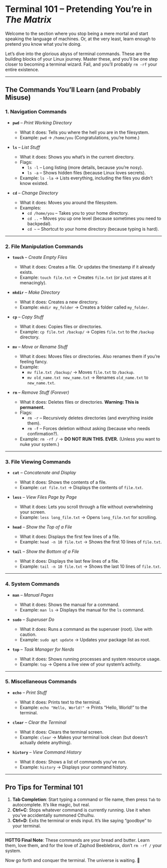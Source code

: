 # **Terminal 101 – Pretending You’re in *The Matrix***  

Welcome to the section where you stop being a mere mortal and start speaking the language of machines. Or, at the very least, learn enough to pretend you know what you’re doing.  

Let’s dive into the glorious abyss of terminal commands. These are the building blocks of your Linux journey. Master these, and you’ll be one step closer to becoming a terminal wizard. Fail, and you’ll probably `rm -rf` your entire existence.  

---

## **The Commands You’ll Learn (and Probably Misuse)**  

### **1. Navigation Commands**  
- **`pwd`** – *Print Working Directory*  
  - What it does: Tells you where the hell you are in the filesystem.  
  - Example: `pwd` → `/home/you` (Congratulations, you’re home.)  

- **`ls`** – *List Stuff*  
  - What it does: Shows you what’s in the current directory.  
  - Flags:  
    - `ls -l` – Long listing (more details, because you’re nosy).  
    - `ls -a` – Shows hidden files (because Linux loves secrets).  
  - Example: `ls -la` → Lists everything, including the files you didn’t know existed.  

- **`cd`** – *Change Directory*  
  - What it does: Moves you around the filesystem.  
  - Examples:  
    - `cd /home/you` – Takes you to your home directory.  
    - `cd ..` – Moves you up one level (because sometimes you need to backpedal).  
    - `cd ~` – Shortcut to your home directory (because typing is hard).  

---

### **2. File Manipulation Commands**  
- **`touch`** – *Create Empty Files*  
  - What it does: Creates a file. Or updates the timestamp if it already exists.  
  - Example: `touch file.txt` → Creates `file.txt` (or just stares at it menacingly).  

- **`mkdir`** – *Make Directory*  
  - What it does: Creates a new directory.  
  - Example: `mkdir my_folder` → Creates a folder called `my_folder`.  

- **`cp`** – *Copy Stuff*  
  - What it does: Copies files or directories.  
  - Example: `cp file.txt /backup/` → Copies `file.txt` to the `/backup` directory.  

- **`mv`** – *Move or Rename Stuff*  
  - What it does: Moves files or directories. Also renames them if you’re feeling fancy.  
  - Example:  
    - `mv file.txt /backup/` → Moves `file.txt` to `/backup`.  
    - `mv old_name.txt new_name.txt` → Renames `old_name.txt` to `new_name.txt`.  

- **`rm`** – *Remove Stuff (Forever)*  
  - What it does: Deletes files or directories. **Warning: This is permanent.**  
  - Flags:  
    - `rm -r` – Recursively deletes directories (and everything inside them).  
    - `rm -f` – Forces deletion without asking (because who needs confirmation?).  
  - Example: `rm -rf /` → **DO NOT RUN THIS. EVER.** (Unless you want to nuke your system.)  

---

### **3. File Viewing Commands**  
- **`cat`** – *Concatenate and Display*  
  - What it does: Shows the contents of a file.  
  - Example: `cat file.txt` → Displays the contents of `file.txt`.  

- **`less`** – *View Files Page by Page*  
  - What it does: Lets you scroll through a file without overwhelming your screen.  
  - Example: `less long_file.txt` → Opens `long_file.txt` for scrolling.  

- **`head`** – *Show the Top of a File*  
  - What it does: Displays the first few lines of a file.  
  - Example: `head -n 10 file.txt` → Shows the first 10 lines of `file.txt`.  

- **`tail`** – *Show the Bottom of a File*  
  - What it does: Displays the last few lines of a file.  
  - Example: `tail -n 10 file.txt` → Shows the last 10 lines of `file.txt`.  

---

### **4. System Commands**  
- **`man`** – *Manual Pages*  
  - What it does: Shows the manual for a command.  
  - Example: `man ls` → Displays the manual for the `ls` command.  

- **`sudo`** – *Superuser Do*  
  - What it does: Runs a command as the superuser (root). Use with caution.  
  - Example: `sudo apt update` → Updates your package list as root.  

- **`top`** – *Task Manager for Nerds*  
  - What it does: Shows running processes and system resource usage.  
  - Example: `top` → Opens a live view of your system’s activity.  

---

### **5. Miscellaneous Commands**  
- **`echo`** – *Print Stuff*  
  - What it does: Prints text to the terminal.  
  - Example: `echo "Hello, World!"` → Prints “Hello, World!” to the terminal.  

- **`clear`** – *Clear the Terminal*  
  - What it does: Clears the terminal screen.  
  - Example: `clear` → Makes your terminal look clean (but doesn’t actually delete anything).  

- **`history`** – *View Command History*  
  - What it does: Shows a list of commands you’ve run.  
  - Example: `history` → Displays your command history.  

---

## **Pro Tips for Terminal 101**  
1. **Tab Completion**: Start typing a command or file name, then press `Tab` to autocomplete. It’s like magic, but real.  
2. **Ctrl+C**: Stops whatever command is currently running. Use it when you’ve accidentally summoned Cthulhu.  
3. **Ctrl+D**: Exits the terminal or ends input. It’s like saying “goodbye” to your terminal.  

---

**HGTTG Final Note**: These commands are your bread and butter. Learn them, love them, and for the love of Zaphod Beeblebrox, don’t `rm -rf /` your system.  

Now go forth and conquer the terminal. The universe is waiting. 🚀  